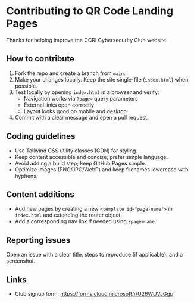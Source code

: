 # Contributing to QR Code Landing Pages

Thanks for helping improve the CCRI Cybersecurity Club website!

## How to contribute

1. Fork the repo and create a branch from `main`.
2. Make your changes locally. Keep the site single-file (`index.html`) when possible.
3. Test locally by opening `index.html` in a browser and verify:
   - Navigation works via `?page=` query parameters
   - External links open correctly
   - Layout looks good on mobile and desktop
4. Commit with a clear message and open a pull request.

## Coding guidelines

- Use Tailwind CSS utility classes (CDN) for styling.
- Keep content accessible and concise; prefer simple language.
- Avoid adding a build step; keep GitHub Pages simple.
- Optimize images (PNG/JPG/WebP) and keep filenames lowercase with hyphens.

## Content additions

- Add new pages by creating a new `<template id="page-name">` in `index.html` and extending the router object.
- Add a corresponding nav link if needed using `?page=name`.

## Reporting issues

Open an issue with a clear title, steps to reproduce (if applicable), and a screenshot.

## Links

- Club signup form: https://forms.cloud.microsoft/r/U26WUVJGgp
